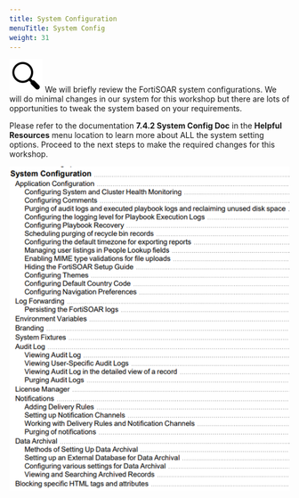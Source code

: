 ```yaml
---
title: System Configuration
menuTitle: System Config
weight: 31
---
```


![search_icon](mag_glass.svg)
We will briefly review the FortiSOAR system configurations. We will do minimal changes in our system for this workshop but there are lots of opportunities to tweak the system based on your requirements.

Please refer to the documentation **7.4.2 System Config Doc** in the **Helpful Resources** menu location to learn more about ALL the system setting options. Proceed to the next steps to make the required changes for this workshop.

![System config settings](system_config.png)
